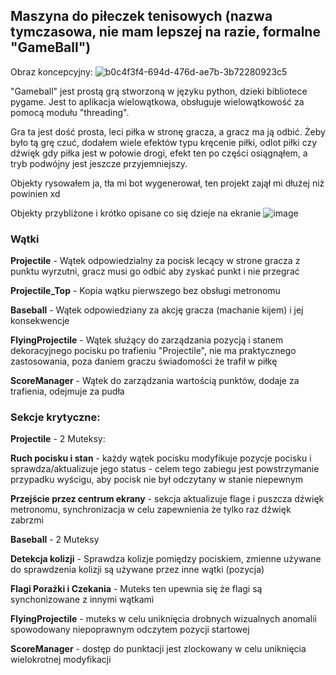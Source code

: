 ## Maszyna do piłeczek tenisowych (nazwa tymczasowa, nie mam lepszej na razie, formalne "GameBall")

Obraz koncepcyjny:
![b0c4f3f4-694d-476d-ae7b-3b72280923c5](https://github.com/HolyShinx/SO2_Projekt/assets/71772288/ffa19852-9d63-42b0-a30c-2a80681a1d42)

"Gameball" jest prostą grą stworzoną w języku python, dzieki bibliotece pygame.
Jest to aplikacja wielowątkowa, obsługuje wielowątkowość za pomocą modułu "threading".

Gra ta jest dość prosta, leci piłka w stronę gracza, a gracz ma ją odbić. Żeby było tą grę czuć, dodałem wiele efektów typu kręcenie piłki, odlot piłki czy dźwięk gdy piłka jest
w połowie drogi, efekt ten po części osiągnąłem, a tryb podwójny jest jeszcze przyjemniejszy.

Objekty rysowałem ja, tła mi bot wygenerował, ten projekt zajął mi dłużej niż powinien xd

Objekty przybliżone i krótko opisane co się dzieje na ekranie 
![image](https://github.com/HolyShinx/SO2_Projekt/assets/71772288/7bc1ae58-85f3-482f-b935-daffef573cca)


### Wątki
**Projectile** - Wątek odpowiedzialny za pocisk lecący w strone gracza z punktu wyrzutni, gracz musi go odbić aby zyskać punkt i nie przegrać

**Projectile_Top** - Kopia wątku pierwszego bez obsługi metronomu

**Baseball** - Wątek odpowiedziany za akcję gracza (machanie kijem) i jej konsekwencje

**FlyingProjectile** - Wątek służący do zarządzania pozycją i stanem dekoracyjnego pocisku po trafieniu "Projectile", nie ma praktycznego zastosowania, poza daniem graczu świadomości że trafił w piłkę

**ScoreManager** - Wątek do zarządzania wartością punktów, dodaje za trafienia, odejmuje za pudła

### Sekcje krytyczne:
**Projectile** - 2 Muteksy:

**Ruch pocisku i stan** - każdy wątek pocisku modyfikuje pozycje pocisku i sprawdza/aktualizuje jego status - celem tego zabiegu jest powstrzymanie przypadku wyścigu, aby pocisk nie był odczytany w stanie niepewnym

**Przejście przez centrum ekrany** - sekcja aktualizuje flage i puszcza dźwięk metronomu, synchronizacja w celu zapewnienia że tylko raz dźwięk zabrzmi


**Baseball** - 2 Muteksy

**Detekcja kolizji** - Sprawdza kolizje pomiędzy pociskiem, zmienne używane do sprawdzenia kolizji są używane przez inne wątki (pozycja)

**Flagi Porażki i Czekania** - Muteks ten upewnia się że flagi są synchonizowane z innymi wątkami


**FlyingProjectile** - muteks w celu uniknięcia drobnych wizualnych anomalii spowodowany niepoprawnym odczytem pozycji startowej

**ScoreManager** - dostęp do punktacji jest zlockowany w celu uniknięcia wielokrotnej modyfikacji
